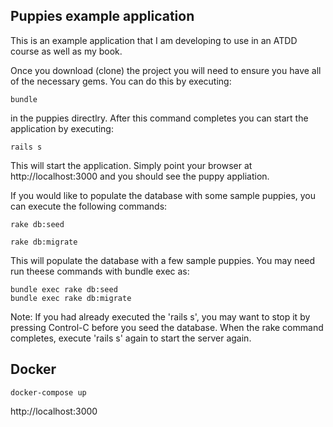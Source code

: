 ## Puppies example application

This is an example application that I am developing to use in an ATDD course as well
as my book.

Once you download (clone) the project you will need to ensure you have all of the necessary gems. You can do this by executing:

    bundle

in the puppies directlry. After this command completes you can start the application by executing:

    rails s

This will start the application. Simply point your browser at http://localhost:3000 and you should see the puppy appliation.

If you would like to populate the database with some sample puppies, you can execute the following commands:

    rake db:seed

    rake db:migrate

This will populate the database with a few sample puppies. You may need run theese commands with bundle exec as:

    bundle exec rake db:seed
    bundle exec rake db:migrate

Note: If you had already executed the 'rails s', you may want to stop it by pressing Control-C before you seed the database.
When the rake command completes, execute 'rails s' again to start the server again.

## Docker

`docker-compose up`

http://localhost:3000
